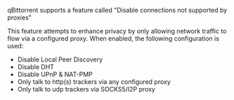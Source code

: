 qBittorrent supports a feature called "Disable connections not supported by proxies"

This feature attempts to enhance privacy by only allowing network traffic to flow via a configured proxy. When enabled, the following configuration is used:

* Disable Local Peer Discovery
* Disable DHT
* Disable UPnP & NAT-PMP
* Only talk to http(s) trackers via any configured proxy
* Only talk to udp trackers via SOCKS5/I2P proxy
